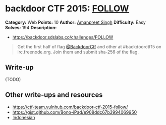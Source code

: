 # backdoor CTF 2015: [FOLLOW](https://backdoor.sdslabs.co/challenges/FOLLOW)

**Category:** Web
**Points:** 10
**Author:** [Amanpreet Singh](https://backdoor.sdslabs.co/users/apsdehal)
**Difficulty:** Easy
**Solves:** 194
**Description:** 

* <https://backdoor.sdslabs.co/challenges/FOLLOW>

> Get the first half of flag [@BackdoorCtf](https://twitter.com/BackdoorCTF) and other at #backdoorctf15 on irc.freenode.org. Join them and submit sha-256 of the flag.

## Write-up

(TODO)

## Other write-ups and resources

* <https://ctf-team.vulnhub.com/backdoor-ctf-2015-follow/>
* <https://gist.github.com/Bono-iPad/e908ddc67b3994069950>
* [Indonesian](https://docs.google.com/document/d/1iRrG5nO5_xTTB3Aq1BMfeyTVQ2j6iKWW3sZEsGRENqk/edit)

